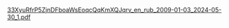 [33XyuRfrP5ZjnDFboaWsEoqcQqKmXQJqrv_en_rub_2009-01-03_2024-05-30_1.pdf](https://github.com/user-attachments/files/15519987/33XyuRfrP5ZjnDFboaWsEoqcQqKmXQJqrv_en_rub_2009-01-03_2024-05-30_1.pdf)

